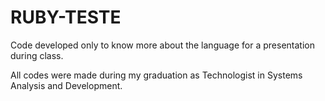 # RUBY-TESTE

Code developed only to know more about the language for a presentation during class.

All codes were made during my graduation as Technologist in Systems Analysis and Development.
